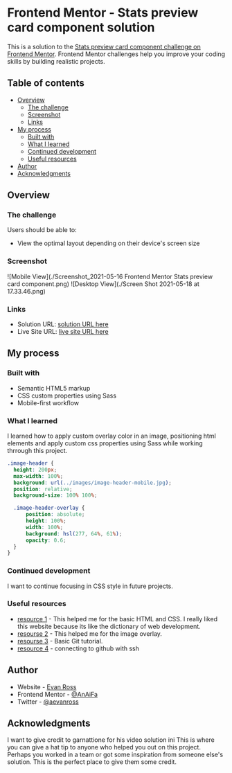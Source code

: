 # Frontend Mentor - Stats preview card component solution

This is a solution to the [Stats preview card component challenge on Frontend Mentor](https://www.frontendmentor.io/challenges/stats-preview-card-component-8JqbgoU62). Frontend Mentor challenges help you improve your coding skills by building realistic projects. 

## Table of contents

- [Overview](#overview)
  - [The challenge](#the-challenge)
  - [Screenshot](#screenshot)
  - [Links](#links)
- [My process](#my-process)
  - [Built with](#built-with)
  - [What I learned](#what-i-learned)
  - [Continued development](#continued-development)
  - [Useful resources](#useful-resources)
- [Author](#author)
- [Acknowledgments](#acknowledgments)


## Overview

### The challenge

Users should be able to:

- View the optimal layout depending on their device's screen size

### Screenshot

![Mobile View](./Screenshot_2021-05-16 Frontend Mentor Stats preview card component.png)
![Desktop View](./Screen Shot 2021-05-18 at 17.33.46.png)


### Links

- Solution URL: [solution URL here](https://www.frontendmentor.io/solutions/mobile-first-using-sass-O3opnbAMy)
- Live Site URL: [live site URL here](https://determined-panini-c0a69d.netlify.app/)

## My process

### Built with

- Semantic HTML5 markup
- CSS custom properties using Sass
- Mobile-first workflow


### What I learned

I learned how to apply custom overlay color in an image, positioning html elements and apply custom css properties using Sass while working thrrough this project.


```css
.image-header {
  height: 200px;
  max-width: 100%;
  background: url(../images/image-header-mobile.jpg);
  position: relative;
  background-size: 100% 100%;

  .image-header-overlay {
      position: absolute;
      height: 100%;
      width: 100%;
      background: hsl(277, 64%, 61%);
      opacity: 0.6;
  }
}
```

### Continued development

I want to continue focusing in CSS style in future projects.

### Useful resources

- [resource 1](https://www.w3schools.com/) - This helped me for the basic HTML and CSS. I really liked this website because its like the dictionary of web development.
- [resourse 2](https://www.youtube.com/watch?v=OvRL3PljUuI) - This helped me for the image overlay.
- [resourse 3](https://www.freecodecamp.org/news/learn-the-basics-of-git-in-under-10-minutes-da548267cc91/) - Basic Git tutorial.
- [resource 4](https://docs.github.com/en/github/authenticating-to-github/about-ssh) - connecting to github with ssh


## Author

- Website - [Evan Ross](https://www.your-site.com)
- Frontend Mentor - [@AnAiFa](https://www.frontendmentor.io/profile/AnAiFa)
- Twitter - [@aevanross](https://www.twitter.com/aevanross)


## Acknowledgments

I want to give credit to garnattione for his video solution ini
This is where you can give a hat tip to anyone who helped you out on this project. Perhaps you worked in a team or got some inspiration from someone else's solution. This is the perfect place to give them some credit.

